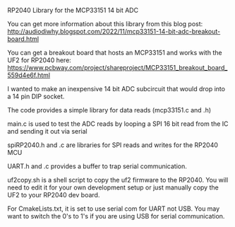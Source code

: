 RP2040 Library for the MCP33151 14 bit ADC

You can get more information about this library from this blog post:
http://audiodiwhy.blogspot.com/2022/11/mcp33151-14-bit-adc-breakout-board.html

You can get a breakout board that hosts an MCP33151 and works with the UF2 for RP2040 here:
https://www.pcbway.com/project/shareproject/MCP33151_breakout_board_559d4e6f.html

I wanted to make an inexpensive 14 bit ADC subcircuit that would drop into a 14 pin DIP socket.

The code provides a simple library for data reads (mcp33151.c and .h)

main.c is used to test the ADC reads by looping a SPI 16 bit read from the IC and sending it out via serial

spiRP2040.h and .c are libraries for SPI reads and writes for the RP2040 MCU

UART.h and .c provides a buffer to trap serial communication. 

uf2copy.sh is a shell script to copy the uf2 firmware to the RP2040. You will need to edit it for your own development setup or just manually copy the UF2 to your RP2040 dev board.

For CmakeLists.txt, it is set to use serial com for UART not USB.  You may want to switch the 0's to 1's if you are using USB for serial communication.




